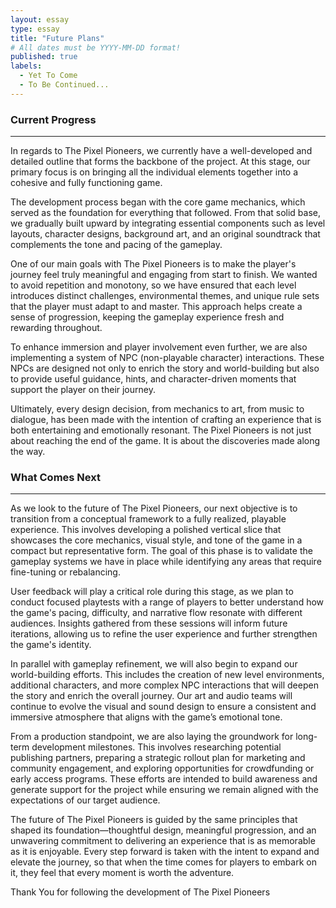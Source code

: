 ```yaml
---
layout: essay
type: essay
title: "Future Plans"
# All dates must be YYYY-MM-DD format!
published: true
labels:
  - Yet To Come
  - To Be Continued...
---
```


### Current Progress
-----

In regards to The Pixel Pioneers, we currently have a well-developed and detailed outline that forms the backbone of the project. At this stage, our primary focus is on bringing all the individual elements together into a cohesive and fully functioning game.

The development process began with the core game mechanics, which served as the foundation for everything that followed. From that solid base, we gradually built upward by integrating essential components such as level layouts, character designs, background art, and an original soundtrack that complements the tone and pacing of the gameplay.

One of our main goals with The Pixel Pioneers is to make the player's journey feel truly meaningful and engaging from start to finish. We wanted to avoid repetition and monotony, so we have ensured that each level introduces distinct challenges, environmental themes, and unique rule sets that the player must adapt to and master. This approach helps create a sense of progression, keeping the gameplay experience fresh and rewarding throughout.

To enhance immersion and player involvement even further, we are also implementing a system of NPC (non-playable character) interactions. These NPCs are designed not only to enrich the story and world-building but also to provide useful guidance, hints, and character-driven moments that support the player on their journey.

Ultimately, every design decision, from mechanics to art, from music to dialogue, has been made with the intention of crafting an experience that is both entertaining and emotionally resonant. The Pixel Pioneers is not just about reaching the end of the game. It is about the discoveries made along the way.

### What Comes Next 
-----
As we look to the future of The Pixel Pioneers, our next objective is to transition from a conceptual framework to a fully realized, playable experience. This involves developing a polished vertical slice that showcases the core mechanics, visual style, and tone of the game in a compact but representative form. The goal of this phase is to validate the gameplay systems we have in place while identifying any areas that require fine-tuning or rebalancing.

User feedback will play a critical role during this stage, as we plan to conduct focused playtests with a range of players to better understand how the game's pacing, difficulty, and narrative flow resonate with different audiences. Insights gathered from these sessions will inform future iterations, allowing us to refine the user experience and further strengthen the game's identity.

In parallel with gameplay refinement, we will also begin to expand our world-building efforts. This includes the creation of new level environments, additional characters, and more complex NPC interactions that will deepen the story and enrich the overall journey. Our art and audio teams will continue to evolve the visual and sound design to ensure a consistent and immersive atmosphere that aligns with the game’s emotional tone.

From a production standpoint, we are also laying the groundwork for long-term development milestones. This involves researching potential publishing partners, preparing a strategic rollout plan for marketing and community engagement, and exploring opportunities for crowdfunding or early access programs. These efforts are intended to build awareness and generate support for the project while ensuring we remain aligned with the expectations of our target audience.

The future of The Pixel Pioneers is guided by the same principles that shaped its foundation—thoughtful design, meaningful progression, and an unwavering commitment to delivering an experience that is as memorable as it is enjoyable. Every step forward is taken with the intent to expand and elevate the journey, so that when the time comes for players to embark on it, they feel that every moment is worth the adventure.

Thank You for following the development of The Pixel Pioneers